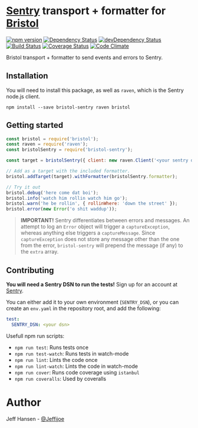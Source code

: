 # [Sentry](https://getsentry.com) transport + formatter for [Bristol](https://github.com/TomFrost/bristol)

[![npm version](https://badge.fury.io/js/bristol-sentry.svg)](https://badge.fury.io/js/bristol-sentry)
[![Dependency Status](https://david-dm.org/jeffijoe/bristol-sentry.svg)](https://david-dm.org/jeffijoe/bristol-sentry)
[![devDependency Status](https://david-dm.org/jeffijoe/bristol-sentry/dev-status.svg)](https://david-dm.org/jeffijoe/bristol-sentry#info=devDependencies)
[![Build Status](https://travis-ci.org/jeffijoe/bristol-sentry.svg?branch=master)](https://travis-ci.org/jeffijoe/bristol-sentry)
[![Coverage Status](https://coveralls.io/repos/github/jeffijoe/bristol-sentry/badge.svg?branch=master)](https://coveralls.io/github/jeffijoe/bristol-sentry?branch=master)
[![Code Climate](https://codeclimate.com/github/jeffijoe/bristol-sentry/badges/gpa.svg)](https://codeclimate.com/github/jeffijoe/bristol-sentry)

Bristol transport + formatter to send events and errors to Sentry.

## Installation

You will need to install this package, as well as `raven`, which is the Sentry node.js client.

```
npm install --save bristol-sentry raven bristol
```

## Getting started

```js
const bristol = require('bristol');
const raven = require('raven');
const bristolSentry = require('bristol-sentry');

const target = bristolSentry({ client: new raven.Client('<your sentry dsn>') });

// Add as a target with the included formatter.
bristol.addTarget(target).withFormatter(bristolSentry.formatter);

// Try it out
bristol.debug('here come dat boi');
bristol.info('watch him rollin watch him go');
bristol.warn('he be rollin', { rollinWhere: 'down the street' });
bristol.error(new Error('o shit waddup'));
```

> **IMPORTANT!** Sentry differentiates between errors and messages. An attempt to log an `Error` object will trigger a `captureException`, whereas anything else triggers a `captureMessage`.
> Since `captureException` does not store any message other than the one from the error, `bristol-sentry` will prepend the message (if any) to the `extra` array.

## Contributing

**You will need a Sentry DSN to run the tests!** Sign up for an account at [Sentry](https://getsentry.com).

You can either add it to your own environment (`SENTRY_DSN`), or you can create an `env.yaml` in the repository root, and add the following:

```yaml
test:
  SENTRY_DSN: <your dsn>
```

Usefull npm run scripts:

* `npm run test`: Runs tests once
* `npm run test-watch`: Runs tests in watch-mode
* `npm run lint`: Lints the code once
* `npm run lint-watch`: Lints the code in watch-mode
* `npm run cover`: Runs code coverage using `istanbul`
* `npm run coveralls`: Used by coveralls

# Author

Jeff Hansen - [@Jeffijoe](https://twitter.com/Jeffijoe)
